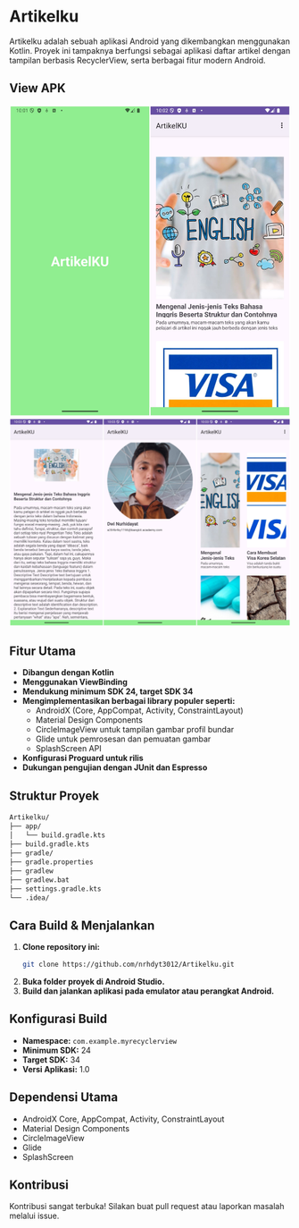 # Artikelku

Artikelku adalah sebuah aplikasi Android yang dikembangkan menggunakan Kotlin. Proyek ini tampaknya berfungsi sebagai aplikasi daftar artikel dengan tampilan berbasis RecyclerView, serta berbagai fitur modern Android.


## View APK
![View1](https://github.com/nrhdyt3012/Artikelku/blob/main/Screenshot_20250527_100207_Screenshot_20250527_100303.jpeg)
![View2](https://github.com/nrhdyt3012/Artikelku/blob/main/Screenshot_20250527_100326_Screenshot_20250527_100402_Screenshot_20250527_100345.jpeg)
## Fitur Utama

- **Dibangun dengan Kotlin**
- **Menggunakan ViewBinding**
- **Mendukung minimum SDK 24, target SDK 34**
- **Mengimplementasikan berbagai library populer seperti:**
  - AndroidX (Core, AppCompat, Activity, ConstraintLayout)
  - Material Design Components
  - CircleImageView untuk tampilan gambar profil bundar
  - Glide untuk pemrosesan dan pemuatan gambar
  - SplashScreen API
- **Konfigurasi Proguard untuk rilis**
- **Dukungan pengujian dengan JUnit dan Espresso**

## Struktur Proyek

```
Artikelku/
├── app/
│   └── build.gradle.kts
├── build.gradle.kts
├── gradle/
├── gradle.properties
├── gradlew
├── gradlew.bat
├── settings.gradle.kts
└── .idea/
```

## Cara Build & Menjalankan

1. **Clone repository ini:**
   ```bash
   git clone https://github.com/nrhdyt3012/Artikelku.git
   ```
2. **Buka folder proyek di Android Studio.**
3. **Build dan jalankan aplikasi pada emulator atau perangkat Android.**

## Konfigurasi Build

- **Namespace:** `com.example.myrecyclerview`
- **Minimum SDK:** 24
- **Target SDK:** 34
- **Versi Aplikasi:** 1.0

## Dependensi Utama

- AndroidX Core, AppCompat, Activity, ConstraintLayout
- Material Design Components
- CircleImageView
- Glide
- SplashScreen

## Kontribusi

Kontribusi sangat terbuka! Silakan buat pull request atau laporkan masalah melalui issue.

